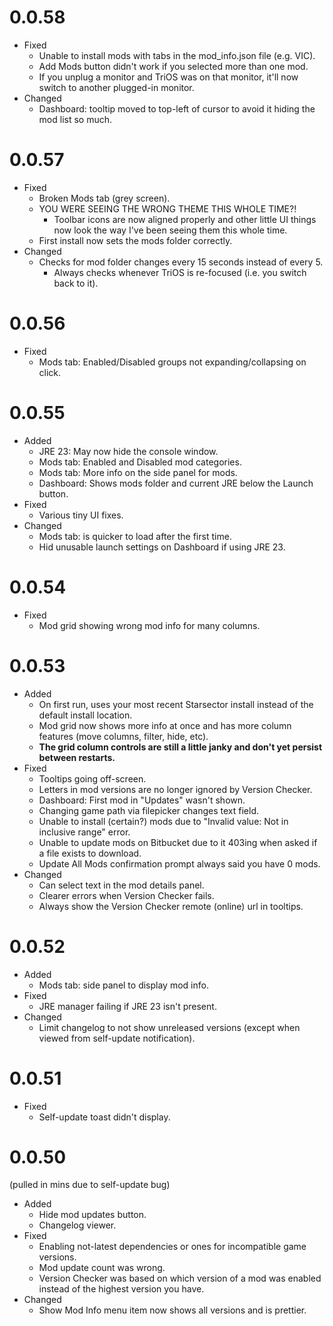 # 0.0.58
- Fixed
  - Unable to install mods with tabs in the mod_info.json file (e.g. VIC).
  - Add Mods button didn't work if you selected more than one mod.
  - If you unplug a monitor and TriOS was on that monitor, it'll now switch to another plugged-in monitor.
- Changed
  - Dashboard: tooltip moved to top-left of cursor to avoid it hiding the mod list so much.

# 0.0.57
- Fixed
  - Broken Mods tab (grey screen).
  - YOU WERE SEEING THE WRONG THEME THIS WHOLE TIME?!
    - Toolbar icons are now aligned properly and other little UI things now look the way I've been seeing them this whole time.
  - First install now sets the mods folder correctly.
- Changed
  - Checks for mod folder changes every 15 seconds instead of every 5.
    - Always checks whenever TriOS is re-focused (i.e. you switch back to it).

# 0.0.56

- Fixed
  - Mods tab: Enabled/Disabled groups not expanding/collapsing on click.

# 0.0.55

- Added
  - JRE 23: May now hide the console window.
  - Mods tab: Enabled and Disabled mod categories.
  - Mods tab: More info on the side panel for mods.
  - Dashboard: Shows mods folder and current JRE below the Launch button.
- Fixed
  - Various tiny UI fixes.
- Changed
  - Mods tab: is quicker to load after the first time.
  - Hid unusable launch settings on Dashboard if using JRE 23.

# 0.0.54

- Fixed
  - Mod grid showing wrong mod info for many columns.

# 0.0.53

- Added
  - On first run, uses your most recent Starsector install instead of the default install location.
  -  Mod grid now shows more info at once and has more column features (move columns, filter, hide, etc).
    - **The grid column controls are still a little janky and don't yet persist between restarts.**
- Fixed
  - Tooltips going off-screen.
  - Letters in mod versions are no longer ignored by Version Checker.
  - Dashboard: First mod in "Updates" wasn't shown.
  - Changing game path via filepicker changes text field.
  - Unable to install (certain?) mods due to "Invalid value: Not in inclusive range" error.
  - Unable to update mods on Bitbucket due to it 403ing when asked if a file exists to download.
  - Update All Mods confirmation prompt always said you have 0 mods.
- Changed
  - Can select text in the mod details panel.
  - Clearer errors when Version Checker fails.
  - Always show the Version Checker remote (online) url in tooltips.

# 0.0.52

- Added
    - Mods tab: side panel to display mod info.
- Fixed
    - JRE manager failing if JRE 23 isn't present.
- Changed
    - Limit changelog to not show unreleased versions (except when viewed from self-update notification).

# 0.0.51

- Fixed
    - Self-update toast didn't display.

# 0.0.50

(pulled in mins due to self-update bug)

- Added
    - Hide mod updates button.
    - Changelog viewer.
- Fixed
    - Enabling not-latest dependencies or ones for incompatible game versions.
    - Mod update count was wrong.
    - Version Checker was based on which version of a mod was enabled instead of the highest version you have.
- Changed
    - Show Mod Info menu item now shows all versions and is prettier.